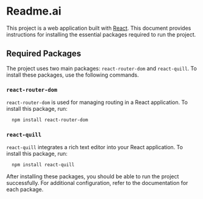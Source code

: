 # Readme.ai

This project is a web application built with [React](https://reactjs.org/). 
This document provides instructions for installing the essential packages required to run the project.

## Required Packages

The project uses two main packages: `react-router-dom` and `react-quill`. To install these packages, use the following commands.

### `react-router-dom`

`react-router-dom` is used for managing routing in a React application. To install this package, run:

```bash
  npm install react-router-dom
```

### `react-quill`

`react-quill` integrates a rich text editor into your React application. To install this package, run:
```bash
  npm install react-quill
```

After installing these packages, you should be able to run the project successfully. For additional configuration, refer to the documentation for each package.
